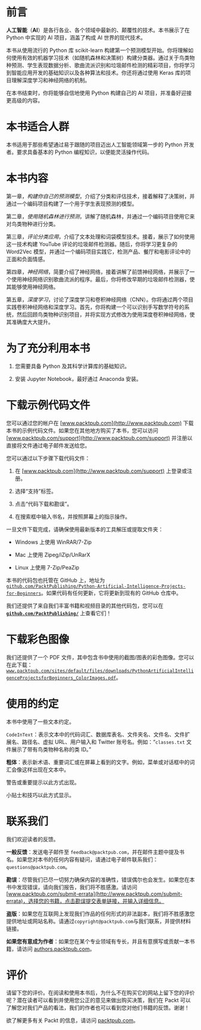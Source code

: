# 前言

**人工智能**（**AI**）是各行各业、各个领域中最新的、颠覆性的技术。本书展示了在 Python 中实现的 AI 项目，涵盖了构成 AI 世界的现代技术。

本书从使用流行的 Python 库 scikit-learn 构建第一个预测模型开始。你将理解如何使用有效的机器学习技术（如随机森林和决策树）构建分类器。通过关于鸟类物种预测、学生表现数据分析、歌曲流派识别和垃圾邮件检测的精彩项目，你将学习到智能应用开发的基础知识以及各种算法和技术。你还将通过使用 Keras 库的项目理解深度学习和神经网络的机制。

在本书结束时，你将能够自信地使用 Python 构建自己的 AI 项目，并准备好迎接更高级的内容。

# 本书适合人群

本书适用于那些希望通过易于跟随的项目迈出人工智能领域第一步的 Python 开发者。要求具备基本的 Python 编程知识，以便能灵活操作代码。

# 本书内容

第一章，*构建你自己的预测模型*，介绍了分类和评估技术，接着解释了决策树，并通过一个编码项目构建了一个用于学生表现预测的模型。

第二章，*使用随机森林进行预测*，讲解了随机森林，并通过一个编码项目使用它来对鸟类物种进行分类。

第三章，*评论分类应用*，介绍了文本处理和词袋模型技术。接着，展示了如何使用这一技术构建 YouTube 评论的垃圾邮件检测器。随后，你将学习更复杂的 Word2Vec 模型，并通过一个编码项目实践它，检测产品、餐厅和电影评论中的正面和负面情感。

第四章，*神经网络*，简要介绍了神经网络，接着讲解了前馈神经网络，并展示了一个使用神经网络识别歌曲流派的程序。最后，你将修改早期的垃圾邮件检测器，使其能够使用神经网络。

第五章，*深度学习*，讨论了深度学习和卷积神经网络（CNN）。你将通过两个项目实践卷积神经网络和深度学习。首先，你将构建一个可以识别手写数学符号的系统，然后回顾鸟类物种识别项目，并将实现方式修改为使用深度卷积神经网络，使其准确度大大提升。

# 为了充分利用本书

1.  您需要具备 Python 及其科学计算库的基础知识。

1.  安装 Jupyter Notebook，最好通过 Anaconda 安装。

# 下载示例代码文件

您可以通过您的帐户在 [www.packtpub.com](http://www.packtpub.com) 下载本书的示例代码文件。如果您在其他地方购买了本书，您可以访问 [www.packtpub.com/support](http://www.packtpub.com/support) 并注册以直接将文件通过电子邮件发送给您。

您可以通过以下步骤下载代码文件：

1.  在 [www.packtpub.com](http://www.packtpub.com/support) 上登录或注册。

1.  选择“支持”标签。

1.  点击“代码下载和勘误”。

1.  在搜索框中输入书名，并按照屏幕上的指示操作。

一旦文件下载完成，请确保使用最新版本的工具解压或提取文件夹：

+   Windows 上使用 WinRAR/7-Zip

+   Mac 上使用 Zipeg/iZip/UnRarX

+   Linux 上使用 7-Zip/PeaZip

本书的代码包也托管在 GitHub 上，地址为 [`github.com/PacktPublishing/Python-Artificial-Intelligence-Projects-for-Beginners`](https://github.com/PacktPublishing/Python-Artificial-Intelligence-Projects-for-Beginners)。如果代码有任何更新，它将更新到现有的 GitHub 仓库中。

我们还提供了来自我们丰富书籍和视频目录的其他代码包，您可以在 **[`github.com/PacktPublishing/`](https://github.com/PacktPublishing/)** 上查看它们！

# 下载彩色图像

我们还提供了一个 PDF 文件，其中包含书中使用的截图/图表的彩色图像。您可以在此下载：[`www.packtpub.com/sites/default/files/downloads/PythonArtificialIntelligenceProjectsforBeginners_ColorImages.pdf`](http://www.packtpub.com/sites/default/files/downloads/PythonArtificialIntelligenceProjectsforBeginners_ColorImages.pdf)。

# 使用的约定

本书中使用了一些文本约定。

`CodeInText`：表示文本中的代码词汇、数据库表名、文件夹名、文件名、文件扩展名、路径名、虚拟 URL、用户输入和 Twitter 账号名。例如：“`classes.txt` 文件展示了带有鸟类物种名称的类 ID。”

**粗体**：表示新术语、重要词汇或在屏幕上看到的文字。例如，菜单或对话框中的词汇会像这样出现在文本中。

警告或重要提示以此方式出现。

小贴士和技巧以此方式显示。

# 联系我们

我们欢迎读者的反馈。

**一般反馈**：发送电子邮件至 `feedback@packtpub.com`，并在邮件主题中提及书名。如果您对本书的任何内容有疑问，请通过电子邮件联系我们：`questions@packtpub.com`。

**勘误**：尽管我们已尽一切努力确保内容的准确性，错误偶尔也会发生。如果您在本书中发现错误，请向我们报告，我们将不胜感激。请访问 [www.packtpub.com/submit-errata](http://www.packtpub.com/submit-errata)，选择您的书籍，点击勘误提交表单链接，并输入详细信息。

**盗版**：如果您在互联网上发现我们作品的任何形式的非法副本，我们将不胜感激您提供地址或网站名称。请通过`copyright@packtpub.com`与我们联系，并提供材料链接。

**如果您有意成为作者**：如果您在某个专业领域有专长，并且有意撰写或贡献一本书籍，请访问 [authors.packtpub.com](http://authors.packtpub.com/)。

# 评价

请留下您的评价。在阅读和使用本书后，为什么不在购买它的网站上留下您的评价呢？潜在读者可以看到并使用您公正的意见来做出购买决策，我们在 Packt 可以了解您对我们产品的看法，我们的作者也可以看到您对他们书籍的反馈。谢谢！

欲了解更多有关 Packt 的信息，请访问 [packtpub.com](https://www.packtpub.com/)。
